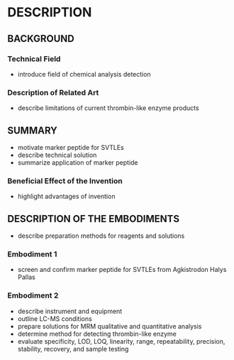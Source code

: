 # DESCRIPTION

## BACKGROUND

### Technical Field

- introduce field of chemical analysis detection

### Description of Related Art

- describe limitations of current thrombin-like enzyme products

## SUMMARY

- motivate marker peptide for SVTLEs
- describe technical solution
- summarize application of marker peptide

### Beneficial Effect of the Invention

- highlight advantages of invention

## DESCRIPTION OF THE EMBODIMENTS

- describe preparation methods for reagents and solutions

### Embodiment 1

- screen and confirm marker peptide for SVTLEs from Agkistrodon Halys Pallas

### Embodiment 2

- describe instrument and equipment
- outline LC-MS conditions
- prepare solutions for MRM qualitative and quantitative analysis
- determine method for detecting thrombin-like enzyme
- evaluate specificity, LOD, LOQ, linearity, range, repeatability, precision, stability, recovery, and sample testing

